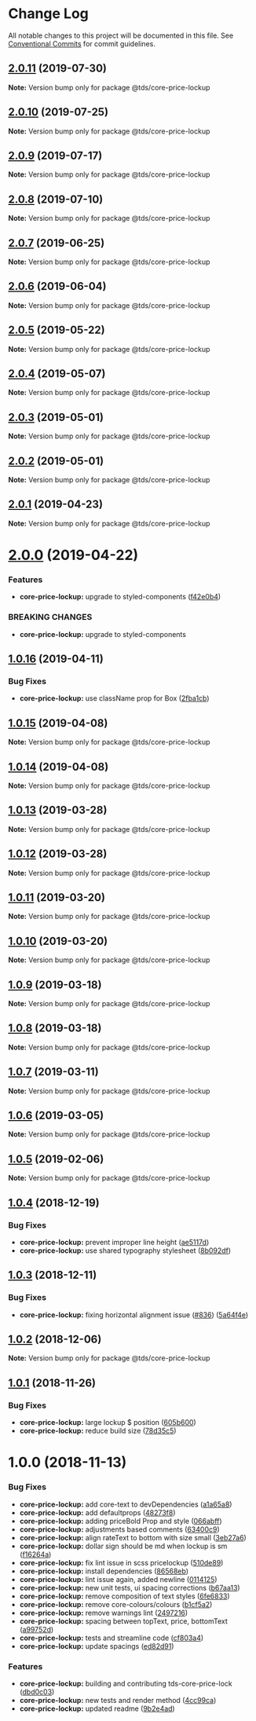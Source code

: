 # Change Log

All notable changes to this project will be documented in this file.
See [Conventional Commits](https://conventionalcommits.org) for commit guidelines.

## [2.0.11](https://github.com/telusdigital/tds-core/compare/@tds/core-price-lockup@2.0.10...@tds/core-price-lockup@2.0.11) (2019-07-30)

**Note:** Version bump only for package @tds/core-price-lockup





## [2.0.10](https://github.com/telusdigital/tds-core/compare/@tds/core-price-lockup@2.0.9...@tds/core-price-lockup@2.0.10) (2019-07-25)

**Note:** Version bump only for package @tds/core-price-lockup





## [2.0.9](https://github.com/telusdigital/tds-core/compare/@tds/core-price-lockup@2.0.8...@tds/core-price-lockup@2.0.9) (2019-07-17)

**Note:** Version bump only for package @tds/core-price-lockup





## [2.0.8](https://github.com/telusdigital/tds-core/compare/@tds/core-price-lockup@2.0.7...@tds/core-price-lockup@2.0.8) (2019-07-10)

**Note:** Version bump only for package @tds/core-price-lockup





## [2.0.7](https://github.com/telusdigital/tds-core/compare/@tds/core-price-lockup@2.0.6...@tds/core-price-lockup@2.0.7) (2019-06-25)

**Note:** Version bump only for package @tds/core-price-lockup





## [2.0.6](https://github.com/telusdigital/tds-core/compare/@tds/core-price-lockup@2.0.5...@tds/core-price-lockup@2.0.6) (2019-06-04)

**Note:** Version bump only for package @tds/core-price-lockup

## [2.0.5](https://github.com/telusdigital/tds-core/compare/@tds/core-price-lockup@2.0.4...@tds/core-price-lockup@2.0.5) (2019-05-22)

**Note:** Version bump only for package @tds/core-price-lockup

## [2.0.4](https://github.com/telusdigital/tds-core/compare/@tds/core-price-lockup@2.0.3...@tds/core-price-lockup@2.0.4) (2019-05-07)

**Note:** Version bump only for package @tds/core-price-lockup

## [2.0.3](https://github.com/telusdigital/tds-core/compare/@tds/core-price-lockup@2.0.2...@tds/core-price-lockup@2.0.3) (2019-05-01)

**Note:** Version bump only for package @tds/core-price-lockup

## [2.0.2](https://github.com/telusdigital/tds-core/compare/@tds/core-price-lockup@2.0.1...@tds/core-price-lockup@2.0.2) (2019-05-01)

**Note:** Version bump only for package @tds/core-price-lockup

## [2.0.1](https://github.com/telusdigital/tds-core/compare/@tds/core-price-lockup@2.0.0...@tds/core-price-lockup@2.0.1) (2019-04-23)

**Note:** Version bump only for package @tds/core-price-lockup

# [2.0.0](https://github.com/telusdigital/tds-core/compare/@tds/core-price-lockup@1.0.16...@tds/core-price-lockup@2.0.0) (2019-04-22)

### Features

- **core-price-lockup:** upgrade to styled-components ([f42e0b4](https://github.com/telusdigital/tds-core/commit/f42e0b4))

### BREAKING CHANGES

- **core-price-lockup:** upgrade to styled-components

## [1.0.16](https://github.com/telusdigital/tds-core/compare/@tds/core-price-lockup@1.0.15...@tds/core-price-lockup@1.0.16) (2019-04-11)

### Bug Fixes

- **core-price-lockup:** use className prop for Box ([2fba1cb](https://github.com/telusdigital/tds-core/commit/2fba1cb))

## [1.0.15](https://github.com/telusdigital/tds-core/compare/@tds/core-price-lockup@1.0.14...@tds/core-price-lockup@1.0.15) (2019-04-08)

**Note:** Version bump only for package @tds/core-price-lockup

## [1.0.14](https://github.com/telusdigital/tds-core/compare/@tds/core-price-lockup@1.0.13...@tds/core-price-lockup@1.0.14) (2019-04-08)

**Note:** Version bump only for package @tds/core-price-lockup

## [1.0.13](https://github.com/telusdigital/tds-core/compare/@tds/core-price-lockup@1.0.12...@tds/core-price-lockup@1.0.13) (2019-03-28)

**Note:** Version bump only for package @tds/core-price-lockup

## [1.0.12](https://github.com/telusdigital/tds-core/compare/@tds/core-price-lockup@1.0.11...@tds/core-price-lockup@1.0.12) (2019-03-28)

**Note:** Version bump only for package @tds/core-price-lockup

## [1.0.11](https://github.com/telusdigital/tds-core/compare/@tds/core-price-lockup@1.0.10...@tds/core-price-lockup@1.0.11) (2019-03-20)

**Note:** Version bump only for package @tds/core-price-lockup

## [1.0.10](https://github.com/telusdigital/tds-core/compare/@tds/core-price-lockup@1.0.9...@tds/core-price-lockup@1.0.10) (2019-03-20)

**Note:** Version bump only for package @tds/core-price-lockup

## [1.0.9](https://github.com/telusdigital/tds-core/compare/@tds/core-price-lockup@1.0.8...@tds/core-price-lockup@1.0.9) (2019-03-18)

**Note:** Version bump only for package @tds/core-price-lockup

## [1.0.8](https://github.com/telusdigital/tds-core/compare/@tds/core-price-lockup@1.0.7...@tds/core-price-lockup@1.0.8) (2019-03-18)

**Note:** Version bump only for package @tds/core-price-lockup

## [1.0.7](https://github.com/telusdigital/tds-core/compare/@tds/core-price-lockup@1.0.6...@tds/core-price-lockup@1.0.7) (2019-03-11)

**Note:** Version bump only for package @tds/core-price-lockup

## [1.0.6](https://github.com/telusdigital/tds-core/compare/@tds/core-price-lockup@1.0.5...@tds/core-price-lockup@1.0.6) (2019-03-05)

**Note:** Version bump only for package @tds/core-price-lockup

## [1.0.5](https://github.com/telusdigital/tds-core/compare/@tds/core-price-lockup@1.0.4...@tds/core-price-lockup@1.0.5) (2019-02-06)

**Note:** Version bump only for package @tds/core-price-lockup

<a name="1.0.4"></a>

## [1.0.4](https://github.com/telusdigital/tds-core/compare/@tds/core-price-lockup@1.0.3...@tds/core-price-lockup@1.0.4) (2018-12-19)

### Bug Fixes

- **core-price-lockup:** prevent improper line height ([ae5117d](https://github.com/telusdigital/tds-core/commit/ae5117d))
- **core-price-lockup:** use shared typography stylesheet ([8b092df](https://github.com/telusdigital/tds-core/commit/8b092df))

<a name="1.0.3"></a>

## [1.0.3](https://github.com/telusdigital/tds-core/compare/@tds/core-price-lockup@1.0.2...@tds/core-price-lockup@1.0.3) (2018-12-11)

### Bug Fixes

- **core-price-lockup:** fixing horizontal alignment issue ([#836](https://github.com/telusdigital/tds-core/issues/836)) ([5a64f4e](https://github.com/telusdigital/tds-core/commit/5a64f4e))

<a name="1.0.2"></a>

## [1.0.2](https://github.com/telusdigital/tds-core/compare/@tds/core-price-lockup@1.0.1...@tds/core-price-lockup@1.0.2) (2018-12-06)

**Note:** Version bump only for package @tds/core-price-lockup

<a name="1.0.1"></a>

## [1.0.1](https://github.com/telusdigital/tds-core/compare/@tds/core-price-lockup@1.0.0...@tds/core-price-lockup@1.0.1) (2018-11-26)

### Bug Fixes

- **core-price-lockup:** large lockup \$ position ([605b600](https://github.com/telusdigital/tds-core/commit/605b600))
- **core-price-lockup:** reduce build size ([78d35c5](https://github.com/telusdigital/tds-core/commit/78d35c5))

<a name="1.0.0"></a>

# 1.0.0 (2018-11-13)

### Bug Fixes

- **core-price-lockup:** add core-text to devDependencies ([a1a65a8](https://github.com/telusdigital/tds-core/commit/a1a65a8))
- **core-price-lockup:** add defaultprops ([48273f8](https://github.com/telusdigital/tds-core/commit/48273f8))
- **core-price-lockup:** adding priceBold Prop and style ([066abff](https://github.com/telusdigital/tds-core/commit/066abff))
- **core-price-lockup:** adjustments based comments ([63400c9](https://github.com/telusdigital/tds-core/commit/63400c9))
- **core-price-lockup:** align rateText to bottom with size small ([3eb27a6](https://github.com/telusdigital/tds-core/commit/3eb27a6))
- **core-price-lockup:** dollar sign should be md when lockup is sm ([f16264a](https://github.com/telusdigital/tds-core/commit/f16264a))
- **core-price-lockup:** fix lint issue in scss pricelockup ([510de89](https://github.com/telusdigital/tds-core/commit/510de89))
- **core-price-lockup:** install dependencies ([86568eb](https://github.com/telusdigital/tds-core/commit/86568eb))
- **core-price-lockup:** lint issue again, added newline ([0114125](https://github.com/telusdigital/tds-core/commit/0114125))
- **core-price-lockup:** new unit tests, ui spacing corrections ([b67aa13](https://github.com/telusdigital/tds-core/commit/b67aa13))
- **core-price-lockup:** remove composition of text styles ([6fe6833](https://github.com/telusdigital/tds-core/commit/6fe6833))
- **core-price-lockup:** remove core-colours/colours ([b1cf5a2](https://github.com/telusdigital/tds-core/commit/b1cf5a2))
- **core-price-lockup:** remove warnings lint ([2497216](https://github.com/telusdigital/tds-core/commit/2497216))
- **core-price-lockup:** spacing between topText, price, bottomText ([a99752d](https://github.com/telusdigital/tds-core/commit/a99752d))
- **core-price-lockup:** tests and streamline code ([cf803a4](https://github.com/telusdigital/tds-core/commit/cf803a4))
- **core-price-lockup:** update spacings ([ed82d91](https://github.com/telusdigital/tds-core/commit/ed82d91))

### Features

- **core-price-lockup:** building and contributing tds-core-price-lock ([dbd0c03](https://github.com/telusdigital/tds-core/commit/dbd0c03))
- **core-price-lockup:** new tests and render method ([4cc99ca](https://github.com/telusdigital/tds-core/commit/4cc99ca))
- **core-price-lockup:** updated readme ([9b2e4ad](https://github.com/telusdigital/tds-core/commit/9b2e4ad))
